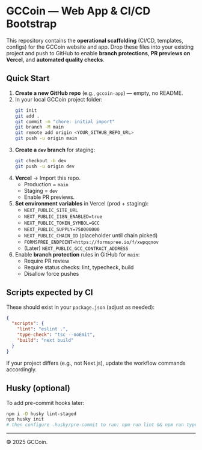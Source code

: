 # GCCoin — Web App & CI/CD Bootstrap

This repository contains the **operational scaffolding** (CI/CD, templates, configs) for the GCCoin website and app.
Drop these files into your existing project and push to GitHub to enable **branch protections**, **PR previews on Vercel**, and **automated quality checks**.

## Quick Start

1. **Create a new GitHub repo** (e.g., `gccoin-app`) — empty, no README.
2. In your local GCCoin project folder:
   ```bash
   git init
   git add .
   git commit -m "chore: initial import"
   git branch -M main
   git remote add origin <YOUR_GITHUB_REPO_URL>
   git push -u origin main
   ```
3. **Create a `dev` branch** for staging:
   ```bash
   git checkout -b dev
   git push -u origin dev
   ```
4. **Vercel** → Import this repo.
   - Production = `main`
   - Staging = `dev`
   - Enable PR previews.
5. **Set environment variables** in Vercel (prod + staging):
   - `NEXT_PUBLIC_SITE_URL`
   - `NEXT_PUBLIC_I18N_ENABLED=true`
   - `NEXT_PUBLIC_TOKEN_SYMBOL=GCC`
   - `NEXT_PUBLIC_SUPPLY=750000000`
   - `NEXT_PUBLIC_CHAIN_ID` (placeholder until chain picked)
   - `FORMSPREE_ENDPOINT=https://formspree.io/f/xwpqqnov`
   - (Later) `NEXT_PUBLIC_GCC_CONTRACT_ADDRESS`
6. Enable **branch protection** rules in GitHub for `main`:
   - Require PR review
   - Require status checks: lint, typecheck, build
   - Disallow force pushes

## Scripts expected by CI
These should exist in your `package.json` (adjust as needed):
```json
{
  "scripts": {
    "lint": "eslint .",
    "type-check": "tsc --noEmit",
    "build": "next build"
  }
}
```
If your project differs (e.g., not Next.js), update the workflow commands accordingly.

## Husky (optional)
To add pre-commit hooks later:
```bash
npm i -D husky lint-staged
npx husky init
# then configure .husky/pre-commit to run: npm run lint && npm run type-check
```

---

© 2025 GCCoin.

